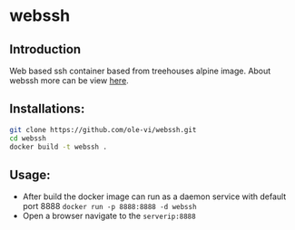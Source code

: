 # webssh
## Introduction
Web based ssh container based from treehouses alpine image. About webssh more can be view [here](https://pypi.org/project/webssh/).
## Installations:
```bash
git clone https://github.com/ole-vi/webssh.git
cd webssh
docker build -t webssh .
```
## Usage:
- After build the docker image can run as a daemon service with default port 8888 ``docker run -p 8888:8888 -d webssh``
- Open a browser navigate to the ``serverip:8888``
